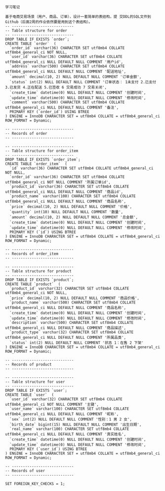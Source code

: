     学习笔记

    基于电商交易场景（用户、商品、订单），设计一套简单的表结构，提 交DDL的SQL文件到Github（后面2周的作业依然要是用到这个表结构）。
    -- ----------------------------
    -- Table structure for order
    -- ----------------------------
    DROP TABLE IF EXISTS `order`;
    CREATE TABLE `order`  (
      `order_id` varchar(36) CHARACTER SET utf8mb4 COLLATE utf8mb4_general_ci NOT NULL,
      `user_id` varchar(36) CHARACTER SET utf8mb4 COLLATE utf8mb4_general_ci NULL DEFAULT NULL COMMENT '用户id',
      `address` varchar(500) CHARACTER SET utf8mb4 COLLATE utf8mb4_general_ci NULL DEFAULT NULL COMMENT '配送地址',
      `amount` decimal(10, 2) NULL DEFAULT NULL COMMENT '订单金额',
      `status` int(2) NULL DEFAULT NULL COMMENT '订单状态： 1未支付 2.已支付 3.已发货 4.正在配送 5.已签收 6 交易成功 7 交易关闭',
      `create_time` datetime(0) NULL DEFAULT NULL COMMENT '创建时间',
      `update_time` datetime(0) NULL DEFAULT NULL COMMENT '修改时间',
      `comment` varchar(500) CHARACTER SET utf8mb4 COLLATE utf8mb4_general_ci NULL DEFAULT NULL COMMENT '备注',
      PRIMARY KEY (`order_id`) USING BTREE
    ) ENGINE = InnoDB CHARACTER SET = utf8mb4 COLLATE = utf8mb4_general_ci ROW_FORMAT = Dynamic;

    -- ----------------------------
    -- Records of order
    -- ----------------------------

    -- ----------------------------
    -- Table structure for order_item
    -- ----------------------------
    DROP TABLE IF EXISTS `order_item`;
    CREATE TABLE `order_item`  (
      `id` varchar(36) CHARACTER SET utf8mb4 COLLATE utf8mb4_general_ci NOT NULL,
      `order_id` varchar(36) CHARACTER SET utf8mb4 COLLATE utf8mb4_general_ci NOT NULL COMMENT '所属订单id',
      `product_id` varchar(36) CHARACTER SET utf8mb4 COLLATE utf8mb4_general_ci NULL DEFAULT NULL COMMENT '商品id',
      `product_name` varchar(100) CHARACTER SET utf8mb4 COLLATE utf8mb4_general_ci NULL DEFAULT NULL COMMENT '商品名称',
      `price` decimal(10, 2) NULL DEFAULT NULL COMMENT '价格',
      `quantity` int(10) NULL DEFAULT NULL COMMENT '数量',
      `amount` decimal(10, 2) NULL DEFAULT NULL COMMENT '总金额',
      `create_time` datetime(0) NULL DEFAULT NULL COMMENT '创建时间',
      `update_time` datetime(0) NULL DEFAULT NULL COMMENT '修改时间',
      PRIMARY KEY (`id`) USING BTREE
    ) ENGINE = InnoDB CHARACTER SET = utf8mb4 COLLATE = utf8mb4_general_ci ROW_FORMAT = Dynamic;

    -- ----------------------------
    -- Records of order_item
    -- ----------------------------

    -- ----------------------------
    -- Table structure for product
    -- ----------------------------
    DROP TABLE IF EXISTS `product`;
    CREATE TABLE `product`  (
      `product_id` varchar(32) CHARACTER SET utf8mb4 COLLATE utf8mb4_general_ci NOT NULL,
      `price` decimal(10, 2) NULL DEFAULT NULL COMMENT '商品价格',
      `product_name` varchar(500) CHARACTER SET utf8mb4 COLLATE utf8mb4_general_ci NULL DEFAULT NULL COMMENT '商品名称',
      `create_time` datetime(0) NULL DEFAULT NULL COMMENT '创建时间',
      `update_time` datetime(0) NULL DEFAULT NULL COMMENT '修改时间',
      `description` varchar(500) CHARACTER SET utf8mb4 COLLATE utf8mb4_general_ci NULL DEFAULT NULL COMMENT '商品描述',
      `product_type` varchar(32) CHARACTER SET utf8mb4 COLLATE utf8mb4_general_ci NULL DEFAULT NULL COMMENT '所属品类',
      `status` int(2) NULL DEFAULT NULL COMMENT '状态 1：在售 2 下架'
    ) ENGINE = InnoDB CHARACTER SET = utf8mb4 COLLATE = utf8mb4_general_ci ROW_FORMAT = Dynamic;

    -- ----------------------------
    -- Records of product
    -- ----------------------------

    -- ----------------------------
    -- Table structure for user
    -- ----------------------------
    DROP TABLE IF EXISTS `user`;
    CREATE TABLE `user`  (
      `user_id` varchar(32) CHARACTER SET utf8mb4 COLLATE utf8mb4_general_ci NOT NULL COMMENT '主键',
      `user_name` varchar(100) CHARACTER SET utf8mb4 COLLATE utf8mb4_general_ci NULL DEFAULT NULL COMMENT '昵称',
      `sex` int(2) NULL DEFAULT NULL COMMENT '性别：1 男 2 女',
      `birth_date` bigint(15) NULL DEFAULT NULL COMMENT '出生日期',
      `real_name` varchar(100) CHARACTER SET utf8mb4 COLLATE utf8mb4_general_ci NULL DEFAULT NULL COMMENT '真实姓名',
      `create_time` datetime(0) NULL DEFAULT NULL COMMENT '创建时间',
      `update_time` datetime(0) NULL DEFAULT NULL COMMENT '修改时间',
      PRIMARY KEY (`user_id`) USING BTREE
    ) ENGINE = InnoDB CHARACTER SET = utf8mb4 COLLATE = utf8mb4_general_ci ROW_FORMAT = Dynamic;

    -- ----------------------------
    -- Records of user
    -- ----------------------------

    SET FOREIGN_KEY_CHECKS = 1;
